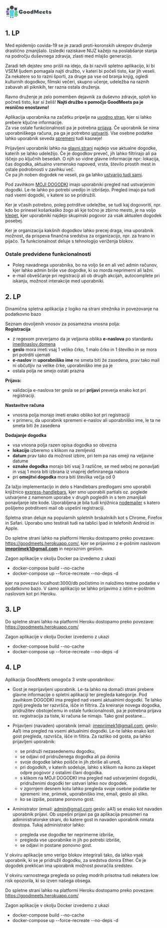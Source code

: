 <img src="public/images/GoodMeetsLogo.png" alt="drawing" width="150"/>

## 1. LP

Med epidemijo covida-19 se je zaradi proti-koronskih ukrepov druženje drastično zmanjšalo. 
Izsledki raziskave NIJZ kažejo na poslabšanje stanja na področju duševnega zdravja, zlasti med mlajšo generacijo.

Zaradi teh dejstev smo prišli na idejo, da bi razvili spletno aplikacijo, ki bi VSEM ljudem pomagala najti družbo, v kateri bi počeli tisto, kar jih veseli.<br />
Za nekatere so to razni športi, za druge pa vse od branja knjig, ogledi kulturnih dogodkov, filmski večeri, skupno učenje, udeležba na raznih zabavah ali piknikih, ter razna ostala druženja.<br />

Ravno druženje je zelo pomemben dejavnik za duševno zdravje, sploh ko počneš tisto, kar si želiš!
**Najti družbo s pomočjo GoodMeets pa je resnično enostavno!**

Aplikacija uporabnika na začetku pripelje na [uvodno stran](app_server/views/homepage.hbs), kjer si lahko prebere ključne informacije.<br >
Za vse ostale funkcionalnosti pa je potrebna [prijava](app_server/views/login.hbs). Če uporabnik še nima uporabniškega računa, pa ga je potrebno [ustvariti](app_server/views/signup.hbs). Vse osebne podatke lahko uporabnik seveda [spremeni](app_server/views/account_Settings.hbs) tudi kasneje!

Prijavljeni uporabniki lahko na [glavni strani](app_server/views/events.hbs) najdejo vse aktualne dogodke, katerih se lahko udeležijo.
Če je dogodkov preveč, jih lahko filtrirajo ali pa iščejo po ključnih besedah.
O njih so vidne glavne informacije npr: lokacija, čas dogodka, aktualno vremensko napoved, vrsta, število prostih mest in ostale podrobnosti v zavihku več. <br />
Če pa jih noben dogodek ne veseli, pa ga lahko [ustvarijo tudi sami](app_server/views/create_event.hbs).<br />

Pod zavihkom [MOJI DOGODKI](app_server/views/created_events.hbs) imajo uporabniki pregled nad ustvarjenim dogodki. Le-te lahko po potrebi uredijo in izbrišejo. Pregled imajo pa tudi nad vsemi dogodki, v katere so se pridružili.<br />

Ker je včasih potrebno, poleg potrditve udeležbe, se tudi kaj dogovoriti, npr. kdo bo prinesel košarkaško žogo ali kje točno je zbirno mesto, je na voljo [klepet](app_server/views/specific_chat.hbs), kjer uporabniki najdejo skupinski pogovor za vsak aktualen dogodek posebej.<br />

Ker je organizacija kakšnih dogodkov lahko precej draga, ima uporabnik možnost, da prispeva finančna sredstva za organizacijo, npr. za hrano in pijačo. Ta funkcionalnost deluje s tehnologijo veriženja blokov.<br />

### Ostale predvidene funkcionalnosti
* Poleg navadnega uporabnika, bo na voljo še en ali več admin računov, kjer lahko admin briše vse dogodke, ki so morda neprimerni ali lažni.
* e-mail obveščanje pri registraciji ali ob drugih akcijah, autocomplete pri iskanju, možnost interakcije med uporabniki.

## 2. LP

Dinamična spletna aplikacija z logiko na strani strežnika in povezovanje na podatkovno bazo<br />

Seznam dovoljenih vnosov za posamezna vnosna polja: </br>
**Registracija**
* z regexom preverjamo da je veljavna oblika **e-naslova** po standardu ime@naslov.domena
* **geslo** mora imeti vsaj 1 veliko črko, 1 malo črko in 1 številko in se mora pri potrditi ujemati
* **e-naslov** in **uporabniško ime** ne smeta biti že zasedena, prav tako mail ni občutljiv na velike črke, uporabniško ime pa je
* ostala polja ne smejo ostati prazna

**Prijava:**
* validacija e-naslova ter gesla se pri **prijavi** preverja enako kot pri registraciji.

**Nastavitve računa**
* vnosna polja morajo imeti enako obliko kot pri registraciji
* v primeru, da uporabnik spremeni e-naslov ali uporabniško ime, le ta ne smeta biti že zasedena

**Dodajanje dogodka**
* vsa vnosna polja razen opisa dogodka so obvezna 
* **lokacijo** izberemo s klikom na zemljevid
* **datum** prav tako da možnost izbire, pri tem pa nas omeji na veljavne datume
* **oznake dogodka** morajo biti vsaj 3 različne, se med seboj ne ponavljati in vsaj 1 mora biti izbrana iz vnaprej definiranega nabora
* pri **omejitvi dogodka** mora biti številka večja od 0

Za lažjo implementacijo in delo s Handlebars predlogami smo uporabili knjižnico 
[express-handlebars](https://www.npmjs.com/package/express-handlebars), kjer smo uporabili
partials oz. poglede ustvarjene z namenom uporabe v drugih pogledih in s tem zmanjšali 
ponavljanje iste kode. 
Uporabljena je bila tudi knjižnica [nodemailer](https://www.npmjs.com/package/nodemailer)
s katero pošljemo potrditveni mail ob uspešni registraciji.

Spletna stran deluje na popularnih spletnih brskalnikih kot s Chrome, Firefox in Safari. Uporabo smo testirali tudi
na tablici Ipad in telefonih Android in Apple. 

Do spletne strani lahko na platformi Heroku dostopamo preko povezave: https://goodmeets.herokuapp.com/, kjer se prijavimo
z e-pošnim naslovom **imepriimek1@gmail.com** in nepraznim geslom.

Zagon aplikacije v okolju Docker pa izvedemo z ukazi 
* docker-compose build --no-cache
* docker-compose up --force-recreate --no-deps -d </br>

kjer na povezavi localhost:3000/db počistimo in naložimo testne podatke v podatkovno bazo. 
V samo aplikacijo se lahko prijavimo z istim e-poštnim naslovom kot pri Heroku.

## 3. LP

Do spletne strani lahko na platformi Heroku dostopamo preko povezave: https://goodmeets.herokuapp.com/

Zagon aplikacije v okolju Docker izvedemo z ukazi 
* docker-compose build --no-cache
* docker-compose up --force-recreate --no-deps -d </br>

## 4. LP

Aplikacija GoodMeets omogoča 3 vrste uporabnikov:

* Gost je neprijavljeni uporabnik. Le-ta lahko na domači strani prebere glavne informacije o spletni aplikaciji ter pregleda kategorije.
Pod zavihkom DOGODKI ima pregled nad vsemi aktualnimi dogodki. Te lahko zgolj pregleda ter razvršča, išče in filtrira. Za kreiranje novega dogodka,  pridružitev obstoječemu in ostale funkcionalnosti, pa je potrebna prijava oz. registracija za tiste, ki računa še nimajo. Tako gost postane...

* Prijavljeni (navaden) uporabnik (email: imepriimek1@gmail.com, geslo: Aa1) ima pregled na vsemi aktualnimi dogodki. Le-te lahko enako kot gost pregleda, razvršča, išče in filtira. Za razliko od gosta, pa lahko prijavljeni uporabnik: 
    * se pridruži nezasedenemu dogodku,
    * se odjavi od pridruženega dogodka ali pa donira
    * svoje dogodke lahko poišče in jih zbriše ali uredi,
    * pri dogodkih, v katerih sodeluje, lahko s klikom na ikono za klepet odpre pogovor z ostalimi člani dogodka.
    * s klikom na MOJI DOGODKI ima pregled nad ustvarjenimi dogodki, pridruženimi dogodki ter ustvari lahko nov dogodek.
    * v zgornjem desnem kotu lahko pregleda svoje osebne podatke ter spremeni: ime, priimek, uporabniško ime, email, geslo ali sliko.
    * ko se izpiše, postane ponovno gost.</br>

* Aministrator (email: admin@gmail.com geslo: aA1) se enako kot navaden uporabnik prijavi. Ob uspešni prijavi pa ga aplikacija preusmeri na adiministratorske strani, do katere gost in navaden uporabnik nimata dostopa.
Tukaj administrator lahko:
    * pregleda vse dogodke ter neprimerne izbriše,
    * pregleda vse uporabnike in jih po potrebi izbriše,
    * se odjavi in postane ponovno gost.

V okviru aplikacije smo verigo blokov integrirali tako, da lahko vsak uporabnik, ki se je pridružil dogodku, za sredstva 
donira Ether. Če je dogodek preklican ima uporabnik možnost povračila sredstev.

V okviru varnostnega pregleda so poleg modrih prisotna tudi nekatera low risk opozorila, ki so izven našega obsega.

Do spletne strani lahko na platformi Heroku dostopamo preko povezave: https://goodmeets.herokuapp.com/

Zagon aplikacije v okolju Docker izvedemo z ukazi 
* docker-compose build --no-cache
* docker-compose up --force-recreate --no-deps -d </br>